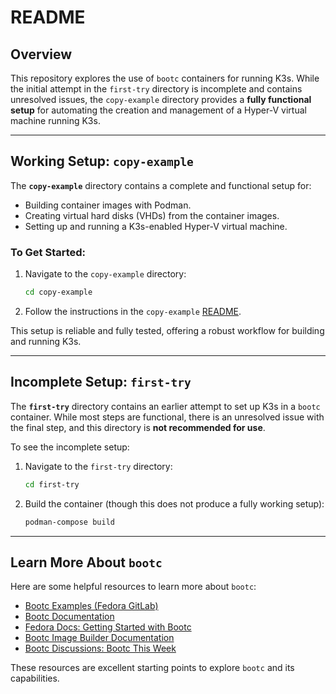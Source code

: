 # README

## Overview

This repository explores the use of `bootc` containers for running K3s. While the initial attempt in the `first-try` directory is incomplete and contains unresolved issues, the `copy-example` directory provides a **fully functional setup** for automating the creation and management of a Hyper-V virtual machine running K3s.

---

## Working Setup: `copy-example`

The **`copy-example`** directory contains a complete and functional setup for:
- Building container images with Podman.
- Creating virtual hard disks (VHDs) from the container images.
- Setting up and running a K3s-enabled Hyper-V virtual machine.

### To Get Started:
1. Navigate to the `copy-example` directory:
   ```bash
   cd copy-example
   ```
2. Follow the instructions in the `copy-example` [README](./copy-example/README.md).

This setup is reliable and fully tested, offering a robust workflow for building and running K3s.

---

## Incomplete Setup: `first-try`

The **`first-try`** directory contains an earlier attempt to set up K3s in a `bootc` container. While most steps are functional, there is an unresolved issue with the final step, and this directory is **not recommended for use**.

To see the incomplete setup:
1. Navigate to the `first-try` directory:
   ```bash
   cd first-try
   ```
2. Build the container (though this does not produce a fully working setup):
   ```bash
   podman-compose build
   ```
---

## Learn More About `bootc`

Here are some helpful resources to learn more about `bootc`:

- [Bootc Examples (Fedora GitLab)](https://gitlab.com/fedora/bootc/examples)  
- [Bootc Documentation](https://containers.github.io/bootc/)  
- [Fedora Docs: Getting Started with Bootc](https://docs.fedoraproject.org/en-US/bootc/getting-started/)  
- [Bootc Image Builder Documentation](https://github.com/osbuild/bootc-image-builder)  
- [Bootc Discussions: Bootc This Week](https://discussion.fedoraproject.org/tag/bootc-initiative)  

These resources are excellent starting points to explore `bootc` and its capabilities.